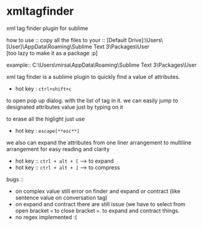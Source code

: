 # xmltagfinder
xml tag finder plugin for sublime

how to use ::
copy all the files to your :: [Default Drive]:\Users\\[User]\AppData\Roaming\Sublime Text 3\Packages\User\
[too lazy to make it as a package :p]

example::
C:\Users\mirsa\AppData\Roaming\Sublime Text 3\Packages\User


xml tag finder is a sublime plugin to quickly find a value of attributes.

- hot key : `ctrl+shift+c` 

to open pop up dialog. with the list of tag in it. we can easily jump 
to designated attributes value just by typing on it

to erase all the higlight just use 
- hot key : `escape[**esc**]`

we also can expand the attributes from one liner arrangement to multiline arrangement for easy reading and clarity
- hot key :: `ctrl + alt + [` --> to expand
- hot key :: `ctrl + alt + ]` --> to compress

bugs ::
- on complex value still error on finder and expand or contract (like sentence value on conversation tag)
- on expand and contract there are still issue (we have to select from open bracket `<` to close bracket `>`. to expand and contract things.
- no regex implemented :(
